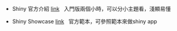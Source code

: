 



*  Shiny 官方介紹 [link](http://shiny.rstudio.com/tutorial/#written)  
   入門版兩個小時，可以分小主題看，淺顯易懂  


*  Shiny Showcase [link](https://www.rstudio.com/products/shiny/shiny-user-showcase/)
   官方範本，可參照範本來做shiny app
